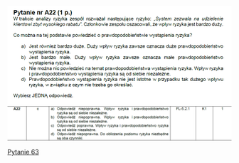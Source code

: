 ![img.png](../Pytania/screeny/img_61.png)
![img.png](screeny/img_61.png)

[Pytanie 63](../Pytania/Pyt_63.md)